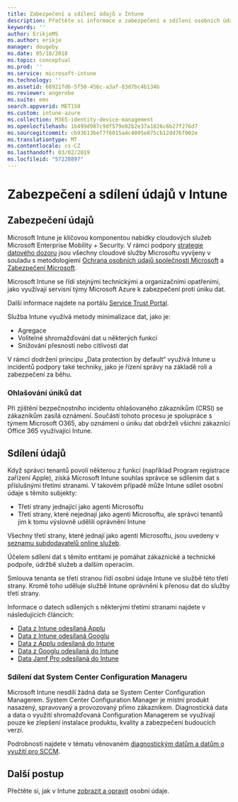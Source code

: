 ```yaml
---
title: Zabezpečení a sdílení údajů v Intune
description: Přečtěte si informace o zabezpečení a sdílení osobních údajů v Intune.
keywords: ''
author: ErikjeMS
ms.author: erikje
manager: dougeby
ms.date: 05/18/2018
ms.topic: conceptual
ms.prod: ''
ms.service: microsoft-intune
ms.technology: ''
ms.assetid: 68921fd6-5f50-456c-a3af-83d7bc4b134b
ms.reviewer: angerobe
ms.suite: ems
search.appverid: MET150
ms.custom: intune-azure
ms.collection: M365-identity-device-management
ms.openlocfilehash: 1b499d987c9df579e82b2e37a1826c6b27f276d7
ms.sourcegitcommit: cb93613bef7f6015a4c4095e875cb12dd76f002e
ms.translationtype: MT
ms.contentlocale: cs-CZ
ms.lasthandoff: 03/02/2019
ms.locfileid: "57228897"
---
```

# <a name="data-security-and-sharing-in-intune"></a>Zabezpečení a sdílení údajů v Intune


## <a name="data-security"></a>Zabezpečení údajů

Microsoft Intune je klíčovou komponentou nabídky cloudových služeb Microsoft Enterprise Mobility + Security. V rámci podpory [strategie datového dozoru](https://www.microsoft.com/en-us/TrustCenter/Security/default.aspx) jsou všechny cloudové služby Microsoftu vyvíjeny v souladu s metodologiemi [Ochrana osobních údajů společnosti Microsoft](https://www.microsoft.com/en-us/trustcenter/privacy) a [Zabezpečení Microsoft](https://www.microsoft.com/en-us/trustcenter/security/).  

Microsoft Intune se řídí stejnými technickými a organizačními opatřeními, jako využívají servisní týmy Microsoft Azure k zabezpečení proti úniku dat.

Další informace najdete na portálu [Service Trust Portal](https://www.microsoft.com/en-us/TrustCenter/stp).

Služba Intune využívá metody minimalizace dat, jako je:

- Agregace
- Volitelné shromažďování dat u některých funkcí
- Snižování přesnosti nebo citlivosti dat

V rámci dodržení principu „Data protection by default“ využívá Intune u incidentů podpory také techniky, jako je řízení správy na základě rolí a zabezpečení za běhu. 

### <a name="data-breach-reporting"></a>Ohlašování úniků dat

Při zjištění bezpečnostního incidentu ohlašovaného zákazníkům (CRSI) se zákazníkům zasílá oznámení. Součástí tohoto procesu je spolupráce s týmem Microsoft O365, aby oznámení o úniku dat obdrželi všichni zákazníci Office 365 využívající Intune.

## <a name="data-sharing"></a>Sdílení údajů

Když správci tenantů povolí některou z funkcí (například Program registrace zařízení Apple), získá Microsoft Intune souhlas správce se sdílením dat s příslušnými třetími stranami. V takovém případě může Intune sdílet osobní údaje s těmito subjekty:

- Třetí strany jednající jako agenti Microsoftu
- Třetí strany, které nejednají jako agenti Microsoftu, ale správci tenantů jim k tomu výslovně udělili oprávnění Intune

Všechny třetí strany, které jednají jako agenti Microsoftu, jsou uvedeny v [seznamu subdodavatelů online služeb](https://aka.ms/Online_Serv_Subcontractor_List).

Účelem sdílení dat s těmito entitami je pomáhat zákaznické a technické podpoře, údržbě služeb a dalším operacím.

Smlouva tenanta se třetí stranou řídí osobní údaje Intune ve službě této třetí strany. Kromě toho uděluje službě Intune oprávnění k přenosu dat do služby třetí strany.  

Informace o datech sdílených s některými třetími stranami najdete v následujících článcích:
- [Data z Intune odesílaná Applu](data-intune-sends-to-apple.md)
- [Data z Intune odesílaná Googlu](data-intune-sends-to-google.md)
- [Data z Applu odesílaná do Intune](data-apple-sends-to-intune.md)
- [Data z Googlu odesílaná do Intune](data-google-sends-to-intune.md)
- [Data Jamf Pro odesílaná do Intune](data-jamf-sends-to-intune.md)

### <a name="system-center-configuration-manager-data-sharing"></a>Sdílení dat System Center Configuration Manageru

Microsoft Intune nesdílí žádná data se System Center Configuration Managerem. System Center Configuration Manager je místní produkt nasazený, spravovaný a provozovaný přímo zákazníkem. Diagnostická data a data o využití shromažďovaná Configuration Managerem se využívají pouze ke zlepšení instalace produktu, kvality a zabezpečení budoucích verzí.

Podrobnosti najdete v tématu věnovaném [diagnostickým datům a datům o využití pro SCCM](https://docs.microsoft.com/sccm/core/plan-design/diagnostics/diagnostics-and-usage-data.md). 


## <a name="next-steps"></a>Další postup

Přečtěte si, jak v Intune [zobrazit a opravit](privacy-data-view-correct.md) osobní údaje.
